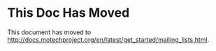 # This Doc Has Moved #

This document has moved to http://docs.motechproject.org/en/latest/get_started/mailing_lists.html.